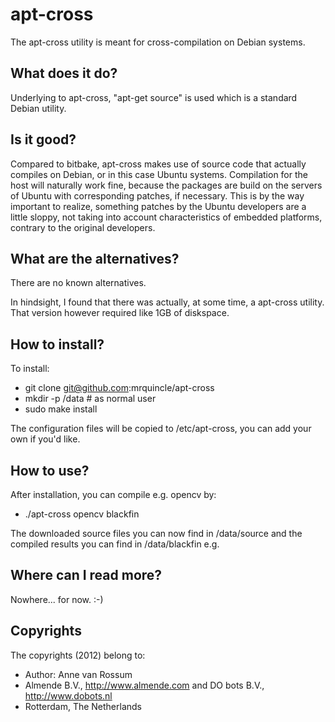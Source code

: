 <!-- Uses markdown syntax for neat display at github -->

# apt-cross
The apt-cross utility is meant for cross-compilation on Debian systems.

## What does it do?
Underlying to apt-cross, "apt-get source" is used which is a standard Debian utility. 

## Is it good?
Compared to bitbake, apt-cross makes use of source code that actually compiles on Debian, or in this case Ubuntu systems. Compilation for the host will naturally work fine, because the packages are build on the servers of Ubuntu with corresponding patches, if necessary. This is by the way important to realize, something patches by the Ubuntu developers are a little sloppy, not taking into account characteristics of embedded platforms, contrary to the original developers.

## What are the alternatives?
There are no known alternatives. 

In hindsight, I found that there was actually, at some time, a apt-cross utility. That version however required like 1GB of diskspace.

## How to install?
To install:

* git clone git@github.com:mrquincle/apt-cross
* mkdir -p /data # as normal user
* sudo make install

The configuration files will be copied to /etc/apt-cross, you can add your own if you'd like.

## How to use?

After installation, you can compile e.g. opencv by:

* ./apt-cross opencv blackfin

The downloaded source files you can now find in /data/source and the compiled results you can find in /data/blackfin e.g.

## Where can I read more?
Nowhere... for now. :-)

## Copyrights
The copyrights (2012) belong to:

- Author: Anne van Rossum
- Almende B.V., http://www.almende.com and DO bots B.V., http://www.dobots.nl
- Rotterdam, The Netherlands
